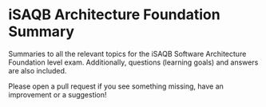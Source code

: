 # iSAQB Architecture Foundation Summary

Summaries to all the relevant topics for the iSAQB Software Architecture Foundation level exam. Additionally,
questions (learning goals) and answers are also included.  

Please open a pull request if you see something missing, have an improvement or a suggestion!

